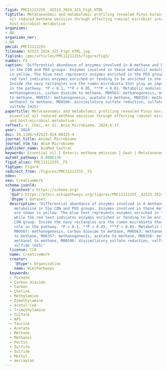 ```yaml
---
figid: PMC11212255__42523_2024_325_Fig5_HTML
figtitle: Metataxonomic and metabolomic profiling revealed Pinus koraiensis cone essential
  oil reduced methane emission through affecting ruminal microbial interactions and
  host-microbial metabolism
organisms:
- NA
organisms_ner:
- NA
pmcid: PMC11212255
filename: 42523_2024_325_Fig5_HTML.jpg
figlink: /pmc/articles/PMC11212255/figure/Fig5/
number: F5
caption: 'Differential abundance of enzymes involved in A methane and B sulfur metabolism
  in the CON and PEO groups. Enzymes involved in these metabolic modules are shown
  in yellow. The blue text represents enzymes enriched in the PEO group, while the
  red text indicates enzymes enriched or tending to be enriched in the CON group.
  Inside the navy rectangles are the rumen microbiota that play an important role
  in the pathway. *P < 0.1, **P < 0.05, ***P < 0.01. Metabolic modules include: M00567:
  methanogenesis, carbon dioxide to methane, M00563: methanogenesis, methylamine/dimethylamine/trimethylamine
  to methane, M00357: methanogenesis, acetate to methane, M00356: methanogenesis,
  methanol to methane, M00596: dissimilatory sulfate reduction, sulfate to hydrogen
  sulfide (H2S)'
papertitle: Metataxonomic and metabolomic profiling revealed Pinus koraiensis cone
  essential oil reduced methane emission through affecting ruminal microbial interactions
  and host-microbial metabolism.
reftext: Y. Choi, et al. Anim Microbiome. 2024;6:37.
year: '2024'
doi: 10.1186/s42523-024-00325-4
journal_title: Animal Microbiome
journal_nlm_ta: Anim Microbiome
publisher_name: BioMed Central
keywords: Essential oil | Enteric methane emission | Goat | Metataxonomics | Metabolomics
automl_pathway: 0.8906139
figid_alias: PMC11212255__F5
figtype: Figure
redirect_from: /figures/PMC11212255__F5
ndex: ''
seo: CreativeWork
schema-jsonld:
  '@context': https://schema.org/
  '@id': https://pfocr.wikipathways.org/figures/PMC11212255__42523_2024_325_Fig5_HTML.html
  '@type': Dataset
  description: 'Differential abundance of enzymes involved in A methane and B sulfur
    metabolism in the CON and PEO groups. Enzymes involved in these metabolic modules
    are shown in yellow. The blue text represents enzymes enriched in the PEO group,
    while the red text indicates enzymes enriched or tending to be enriched in the
    CON group. Inside the navy rectangles are the rumen microbiota that play an important
    role in the pathway. *P < 0.1, **P < 0.05, ***P < 0.01. Metabolic modules include:
    M00567: methanogenesis, carbon dioxide to methane, M00563: methanogenesis, methylamine/dimethylamine/trimethylamine
    to methane, M00357: methanogenesis, acetate to methane, M00356: methanogenesis,
    methanol to methane, M00596: dissimilatory sulfate reduction, sulfate to hydrogen
    sulfide (H2S)'
  license: CC0
  name: CreativeWork
  creator:
    '@type': Organization
    name: WikiPathways
  keywords:
  - Formate
  - Carbon dioxide
  - Carbon
  - Choline
  - Methylamine
  - Dimethylamine
  - Acetyl-CoA
  - Trimethylamine
  - Sulfate
  - APS
  - Taurine
  - Acetate
  - Methane
  - Methanol
  - Pectin
  - Sulfite
  - Sulfide
  - Methyl
  - mercaptan
---
```

